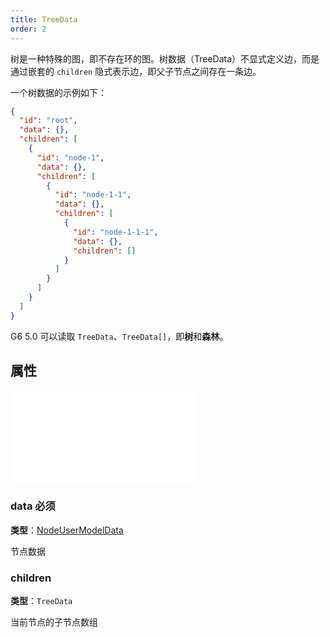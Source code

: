 ```yaml
---
title: TreeData
order: 2
---
```


树是一种特殊的图，即不存在环的图。树数据（TreeData）不显式定义边，而是通过嵌套的 `children` 隐式表示边，即父子节点之间存在一条边。

一个树数据的示例如下：

```json
{
  "id": "root",
  "data": {},
  "children": [
    {
      "id": "node-1",
      "data": {},
      "children": [
        {
          "id": "node-1-1",
          "data": {},
          "children": [
            {
              "id": "node-1-1-1",
              "data": {},
              "children": []
            }
          ]
        }
      ]
    }
  ]
}
```

G6 5.0 可以读取 `TreeData`、`TreeData[]`，即**树**和**森林**。

## 属性

<embed src="../../common/DataID.zh.md"></embed>

### data <Badge type="error">必须</Badge>

**类型**：[NodeUserModelData](./NodeUserModel.zh.md#nodeusermodeldatatype)

节点数据

### children

**类型**：`TreeData`

当前节点的子节点数组
